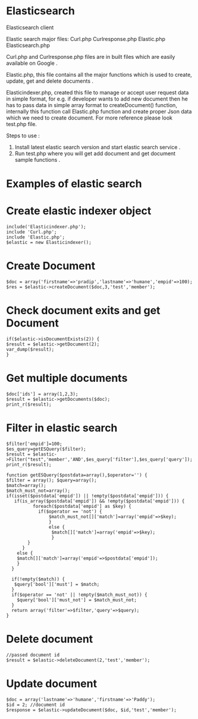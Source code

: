 # Elasticsearch
Elasticsearch client

Elastic search major files: 
Curl.php
Curlresponse.php
Elastic.php
Elasticsearch.php

Curl.php and Curlresponse.php files are in built files which are easily available on Google
.

Elastic.php, this file contains all the major functions which is used to create, update, get and delete documents
. 

Elasticindexer.php, created this file to manage or accept user request data in simple format, for e.g. if developer wants to add new document then he has to pass data in simple array format to createDocument() function, internally this function call Elastic.php function and create proper Json data which we need to create document. For more reference please look test.php file.

Steps to use : 

1. Install latest elastic search version  and start elastic search  service .
2. Run test.php where you will get add document and get document sample functions .

# Examples of elastic search

# Create elastic indexer object

```
include('Elasticindexer.php');
include 'Curl.php';
include 'Elastic.php';
$elastic = new Elasticindexer();

```

# Create Document
```
$doc = array('firstname'=>'pradip','lastname'=>'humane','empid'=>100); 
$res = $elastic->createDocument($doc,3,'test','member');
```

# Check document exits and get Document
```
if($elastic->isDocumentExists(2)) { 
$result = $elastic->getDocument(2); 
var_dump($result); 
}
```

# Get multiple documents
```
$doc['ids'] = array(1,2,3); 
$result = $elastic->getDocuments($doc); 
print_r($result);
```
# Filter in elastic search
```
$filter['empid']=100; 
$es_query=getESQuery($filter); 
$result = $elastic->Filter("test",'member','AND',$es_query['filter'],$es_query['query']); 
print_r($result);

function getESQuery($postdata=array(),$operator='') { 
$filter = array(); $query=array(); 
$match=array(); 
$match_must_not=array(); 
if(isset($postdata['empid']) || !empty($postdata['empid'])) { 
   if(is_array($postdata['empid']) && !empty($postdata['empid'])) { 
          foreach($postdata['empid'] as $key) { 
            if($operator == 'not') { 
                $match_must_not[]['match']=array('empid'=>$key); 
                } 
                else { 
                 $match[]['match']=array('empid'=>$key); 
                 } 
        } 
      } 
    else { 
    $match[]['match']=array('empid'=>$postdata['empid']); 
    } 
  } 
  
  if(!empty($match)) { 
   $query['bool']['must'] = $match; 
  } 
  if($operator == 'not' || !empty($match_must_not)) { 
    $query['bool']['must_not'] = $match_must_not; 
  } 
  return array('filter'=>$filter,'query'=>$query); 
}
```

# Delete document 
```
//passed document id 
$result = $elastic->deleteDocument(2,'test','member'); 
```

# Update document 
```
$doc = array('lastname'=>'humane','firstname'=>'Paddy');
$id = 2; //document id
$response = $elastic->updateDocument($doc, $id,'test','member');
```
